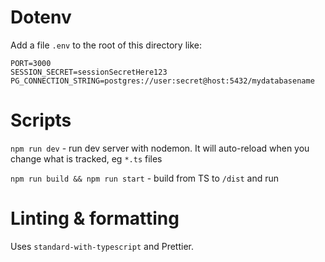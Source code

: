 # Dotenv

Add a file `.env` to the root of this directory like:

```
PORT=3000
SESSION_SECRET=sessionSecretHere123
PG_CONNECTION_STRING=postgres://user:secret@host:5432/mydatabasename
```

# Scripts

`npm run dev` - run dev server with nodemon. It will auto-reload when you change what is tracked, eg `*.ts` files

`npm run build && npm run start` - build from TS to `/dist` and run

# Linting & formatting

Uses `standard-with-typescript` and Prettier.
